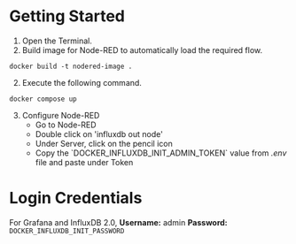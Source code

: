 # Getting Started
1. Open the Terminal.
2. Build image for Node-RED to automatically load the required flow.
```
docker build -t nodered-image .
```
2. Execute the following command.
```
docker compose up
```
3. Configure Node-RED
</t><ul>
    <li>Go to Node-RED</li>
    <li>Double click on 'influxdb out node'</li>
    <li>Under Server, click on the pencil icon</li>
    <li>Copy the `DOCKER_INFLUXDB_INIT_ADMIN_TOKEN` value from <i>.env</i> file and paste under Token</li>
</ul>

# Login Credentials
For Grafana and InfluxDB 2.0,
<b>Username:</b> admin
<b>Password:</b> `DOCKER_INFLUXDB_INIT_PASSWORD`